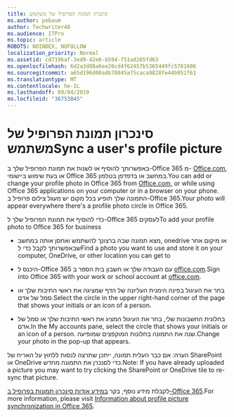 ```yaml
---
title: סינכרון תמונת הפרופיל של משתמש
ms.author: pebaum
author: Techwriter40
ms.audience: ITPro
ms.topic: article
ROBOTS: NOINDEX, NOFOLLOW
localization_priority: Normal
ms.assetid: cd7196af-3ed9-42e6-b594-f51ad265fd63
ms.openlocfilehash: 6d2a3d08a6ee20cd4f62457b5365449fc5781606
ms.sourcegitcommit: a65d196d00adb70045af5caca9828fe44b951f61
ms.translationtype: MT
ms.contentlocale: he-IL
ms.lasthandoff: 09/04/2019
ms.locfileid: "36753845"
---
```

# <a name="sync-a-users-profile-picture"></a><span data-ttu-id="20db8-102">סינכרון תמונת הפרופיל של משתמש</span><span class="sxs-lookup"><span data-stu-id="20db8-102">Sync a user's profile picture</span></span>

<span data-ttu-id="20db8-103">באפשרותך להוסיף או לשנות את תמונת הפרופיל שלך ב-Office 365 מ- [Office.com](http://www.office.com), או בעת שימוש ביישומי Office 365 במחשב או בדפדפן בטלפון.</span><span class="sxs-lookup"><span data-stu-id="20db8-103">You can add or change your profile photo in Office 365 from [Office.com](http://www.office.com), or while using Office 365 applications on your computer or in a browser on your phone.</span></span> <span data-ttu-id="20db8-104">התמונה שלך תופיע בכל מקום יש מעגל צילום פרופיל ב-Office 365.</span><span class="sxs-lookup"><span data-stu-id="20db8-104">Your photo will appear everywhere there's a profile photo circle in Office 365.</span></span>

<span data-ttu-id="20db8-105">כדי להוסיף את תמונת הפרופיל שלך ל-Office 365 לעסקים</span><span class="sxs-lookup"><span data-stu-id="20db8-105">To add your profile photo to Office 365 for business</span></span>

- <span data-ttu-id="20db8-106">מצא תמונה שבה ברצונך להשתמש ואחסן אותה במחשב, onedrive או מיקום אחר שבאפשרותך לקבל כדי ל</span><span class="sxs-lookup"><span data-stu-id="20db8-106">Find a photo you want to use and store it on your computer, OneDrive, or other location you can get to</span></span>

- <span data-ttu-id="20db8-107">היכנס ל-Office 365 עם העבודה שלך או חשבון בית הספר ב [office.com](http://www.office.com).</span><span class="sxs-lookup"><span data-stu-id="20db8-107">Sign into Office 365 with your work or school account at [office.com](http://www.office.com).</span></span>

- <span data-ttu-id="20db8-108">בחר את העיגול בפינה הימנית העליונה של הדף שמציגה את ראשי התיבות שלך או סמל של אדם.</span><span class="sxs-lookup"><span data-stu-id="20db8-108">Select the circle in the upper right-hand corner of the page that shows your initials or an icon of a person.</span></span>

- <span data-ttu-id="20db8-109">בחלונית החשבונות שלי, בחר את העיגול המציג את ראשי התיבות שלך או סמל של אדם.</span><span class="sxs-lookup"><span data-stu-id="20db8-109">In the My accounts pane, select the circle that shows your initials or an icon of a person.</span></span> <span data-ttu-id="20db8-110">שנה את התמונה בחלונות המוקפצים שמופיעה.</span><span class="sxs-lookup"><span data-stu-id="20db8-110">Change your photo in the pop-up that appears.</span></span>

<span data-ttu-id="20db8-111">הערה: אם כבר העלית תמונה, ייתכן שתרצה לנסות ללחוץ על האריח של SharePoint או OneDrive כדי לסנכרן את התמונה מחדש.</span><span class="sxs-lookup"><span data-stu-id="20db8-111">Note: If you have already uploaded a picture you may want to try clicking the SharePoint or OneDrive tile to re-sync that picture.</span></span>

<span data-ttu-id="20db8-112">לקבלת מידע נוסף, בקר [במידע אודות סינכרון תמונות בפרופיל ב-Office 365](https://support.office.com/article/information-about-profile-picture-synchronization-in-office-365-20594d76-d054-4af4-a660-401133e3d48a).</span><span class="sxs-lookup"><span data-stu-id="20db8-112">For more information, please visit [Information about profile picture synchronization in Office 365](https://support.office.com/article/information-about-profile-picture-synchronization-in-office-365-20594d76-d054-4af4-a660-401133e3d48a).</span></span>
